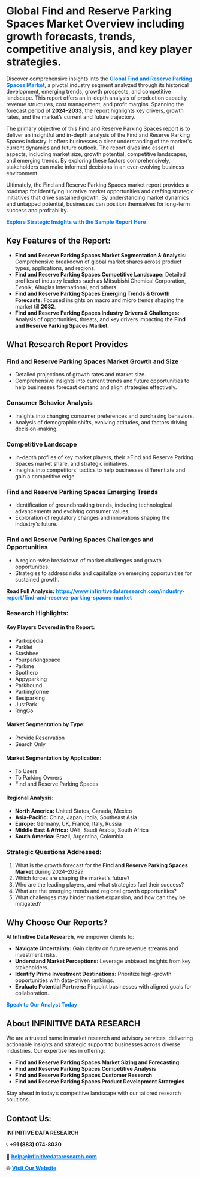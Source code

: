<h1>Global Find and Reserve Parking Spaces Market Overview including growth forecasts, trends, competitive analysis, and key player strategies.</h1>
<p>
Discover comprehensive insights into the 
<a href="https://www.infinitivedataresearch.com/industry-report/find-and-reserve-parking-spaces-market" rel="dofollow" style="color: #007BFF; text-decoration: none;"><strong>Global Find and Reserve Parking Spaces Market</strong></a>, a pivotal industry segment analyzed through its historical development, emerging trends, growth prospects, and competitive landscape. This report offers an in-depth analysis of production capacity, revenue structures, cost management, and profit margins. Spanning the forecast period of <strong>2024–2033</strong>, the report highlights key drivers, growth rates, and the market’s current and future trajectory.
</p>
<p>
The primary objective of this Find and Reserve Parking Spaces report is to deliver an insightful and in-depth analysis of the Find and Reserve Parking Spaces industry. It offers businesses a clear understanding of the market's current dynamics and future outlook. The report dives into essential aspects, including market size, growth potential, competitive landscapes, and emerging trends. By exploring these factors comprehensively, stakeholders can make informed decisions in an ever-evolving business environment.
</p>
<p>
Ultimately, the Find and Reserve Parking Spaces market report provides a roadmap for identifying lucrative market opportunities and crafting strategic initiatives that drive sustained growth. By understanding market dynamics and untapped potential, businesses can position themselves for long-term success and profitability.
</p>
<p>
<a href="https://www.infinitivedataresearch.com/request-sample/reportId=112795" style="color: #007BFF; text-decoration: none;"><strong>Explore Strategic Insights with the Sample Report Here</strong></a>
</p>

<h2>Key Features of the Report:</h2>
<ul>
<li><strong>Find and Reserve Parking Spaces Market Segmentation & Analysis:</strong> Comprehensive breakdown of global market shares across product types, applications, and regions.</li>
<li><strong>Find and Reserve Parking Spaces Competitive Landscape:</strong> Detailed profiles of industry leaders such as Mitsubishi Chemical Corporation, Evonik, Altuglas International, and others.</li>
<li><strong>Find and Reserve Parking Spaces Emerging Trends & Growth Forecasts:</strong> Focused insights on macro and micro trends shaping the market till <strong>2032</strong>.</li>
<li><strong>Find and Reserve Parking Spaces Industry Drivers & Challenges:</strong> Analysis of opportunities, threats, and key drivers impacting the <strong>Find and Reserve Parking Spaces Market</strong>.</li>
</ul>

<h2>What Research Report Provides</h2>
<h3>Find and Reserve Parking Spaces Market Growth and Size</h3>
<ul>
<li>Detailed projections of growth rates and market size.</li>
<li>Comprehensive insights into current trends and future opportunities to help businesses forecast demand and align strategies effectively.</li>
</ul>

<h3>Consumer Behavior Analysis</h3>
<ul>
<li>Insights into changing consumer preferences and purchasing behaviors.</li>
<li>Analysis of demographic shifts, evolving attitudes, and factors driving decision-making.</li>
</ul>

<h3>Competitive Landscape</h3>
<ul>
<li>In-depth profiles of key market players, their >Find and Reserve Parking Spaces market share, and strategic initiatives.</li>
<li>Insights into competitors' tactics to help businesses differentiate and gain a competitive edge.</li>
</ul>

<h3>Find and Reserve Parking Spaces Emerging Trends</h3>
<ul>
<li>Identification of groundbreaking trends, including technological advancements and evolving consumer values.</li>
<li>Exploration of regulatory changes and innovations shaping the industry's future.</li>
</ul>

<h3>Find and Reserve Parking Spaces Challenges and Opportunities</h3>
<ul>
<li>A region-wise breakdown of market challenges and growth opportunities.</li>
<li>Strategies to address risks and capitalize on emerging opportunities for sustained growth.</li>
</ul>
<p><strong>Read Full Analysis:</strong> <a href="https://www.infinitivedataresearch.com/industry-report/find-and-reserve-parking-spaces-market" rel="dofollow" style="color: #007BFF; text-decoration: none;"><strong>https://www.infinitivedataresearch.com/industry-report/find-and-reserve-parking-spaces-market</strong></a></p>
<h3>Research Highlights:</h3>
<h4>Key Players Covered in the Report:</h4>
<ul><li>Parkopedia</li><li>Parklet</li><li>Stashbee</li><li>Yourparkingspace</li><li>Parkme</li><li>Spothero</li><li>Appyparking</li><li>Parkhound</li><li>Parkingforme</li><li>Bestparking</li><li>JustPark</li><li>RingGo</li></ul>
<h4>Market Segmentation by Type:</h4>
<ul><li>Provide Reservation</li><li>Search Only</li></ul>
<h4>Market Segmentation by Application:</h4>
<ul><li>To Users</li><li>To Parking Owners</li><li>Find and Reserve Parking Spaces</li></ul>

<h4>Regional Analysis:</h4>
<ul>
<li><strong>North America:</strong> United States, Canada, Mexico</li>
<li><strong>Asia-Pacific:</strong> China, Japan, India, Southeast Asia</li>
<li><strong>Europe:</strong> Germany, UK, France, Italy, Russia</li>
<li><strong>Middle East & Africa:</strong> UAE, Saudi Arabia, South Africa</li>
<li><strong>South America:</strong> Brazil, Argentina, Colombia</li>
</ul>

<h3>Strategic Questions Addressed:</h3>
<ol>
<li>What is the growth forecast for the <strong>Find and Reserve Parking Spaces Market</strong> during 2024–2032?</li>
<li>Which forces are shaping the market's future?</li>
<li>Who are the leading players, and what strategies fuel their success?</li>
<li>What are the emerging trends and regional growth opportunities?</li>
<li>What challenges may hinder market expansion, and how can they be mitigated?</li>
</ol>

<h2>Why Choose Our Reports?</h2>
<p>At <strong>Infinitive Data Research</strong>, we empower clients to:</p>
<ul>
<li><strong>Navigate Uncertainty:</strong> Gain clarity on future revenue streams and investment risks.</li>
<li><strong>Understand Market Perceptions:</strong> Leverage unbiased insights from key stakeholders.</li>
<li><strong>Identify Prime Investment Destinations:</strong> Prioritize high-growth opportunities with data-driven rankings.</li>
<li><strong>Evaluate Potential Partners:</strong> Pinpoint businesses with aligned goals for collaboration.</li>
</ul>
<p><a href="https://www.infinitivedataresearch.com/industry-report/find-and-reserve-parking-spaces-market" rel="dofollow" style="color: #007BFF; text-decoration: none;"><strong>Speak to Our Analyst Today</strong></a></p>

<h2>About INFINITIVE DATA RESEARCH</h2>
<p>We are a trusted name in market research and advisory services, delivering actionable insights and strategic support to businesses across diverse industries. Our expertise lies in offering:</p>
<ul>
<li><strong>Find and Reserve Parking Spaces Market Sizing and Forecasting</strong></li>
<li><strong>Find and Reserve Parking Spaces Competitive Analysis</strong></li>
<li><strong>Find and Reserve Parking Spaces Customer Research</strong></li>
<li><strong>Find and Reserve Parking Spaces Product Development Strategies</strong></li>
</ul>
<p>Stay ahead in today’s competitive landscape with our tailored research solutions.</p>

<h2>Contact Us:</h2>
<p><strong>INFINITIVE DATA RESEARCH</strong></p>
<p>📞 <strong>+91 (883) 074-8030</strong></p>
<p>📧 <strong><a href="mailto:help@infinitivedataresearch.com" style="color: #007BFF;">help@infinitivedataresearch.com</a></strong></p>
<p>🌐 <strong><a href="https://www.infinitivedataresearch.com" rel="dofollow" style="color: #007BFF;">Visit Our Website</a></strong></p>
